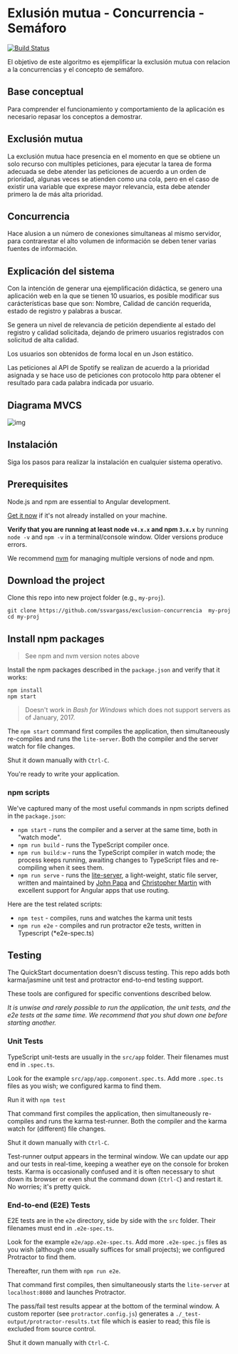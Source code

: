 # Exlusión mutua - Concurrencia - Semáforo
[![Build Status][travis-badge]][travis-badge-url]

El objetivo de este algoritmo es ejemplificar la exclusión mutua con relacion a la concurrencias y el concepto de semáforo.

## Base conceptual

Para comprender el funcionamiento y comportamiento de la aplicación es necesario repasar los conceptos a demostrar.

## Exclusión mutua

La exclusión mutua hace presencia en el momento en que se obtiene un solo recurso con multiples peticiones, para ejecutar la tarea de forma adecuada se debe atender las peticiones de acuerdo a un orden de prioridad, algunas veces se atienden como una cola, pero en el caso de existir una variable que exprese mayor relevancia, esta debe atender primero la de más alta prioridad.

## Concurrencia

Hace alusion a un número de conexiones simultaneas al mismo servidor, para contrarestar el alto volumen de información se deben tener varias fuentes de información.

## Explicación del sistema

Con la intención de generar una ejemplificación didáctica, se genero una aplicación web en la que se tienen 10 usuarios, es posible modificar sus carácterísticas base que son: Nombre, Calidad de canción requerida, estado de registro y palabras a buscar.

Se genera un nivel de relevancia de petición dependiente al estado del registro y calidad solicitada, dejando de primero usuarios registrados con solicitud de alta calidad.

Los usuarios son obtenidos de forma local en un Json estático.

Las peticiones al API de Spotify se realizan de acuerdo a la prioridad asignada y se hace uso de peticiones con protocolo http para obtener el resultado para cada palabra indicada por usuario.

## Diagrama MVCS

![img](https://lh3.googleusercontent.com/Wwi2tbnSItUklKZn4sHJlNjuPxDvxuTbZlv6hxak54G1p7bVoLy1XI8N9-iS08W1zpCp8TKrHStNAYnIsZgYEa9rXxXv5fWIyql0Y5uy674hAsFFnoG3MJbMFRLRwrvUH1vf0qjWJbAJb4F-RMMZKWn4x4tXuTcZGUGCzkKrs73XQ_DH0jQcgqQcbR7kPvbEJwlTdCygcEtT5yvDnAy4k7fCf5Fo1aWO5RMHXSJQW558MXUmbj5A1EbsjMQMwbC55rYi1gR4GklMYHd8vwt8iRZadBzvg3qlGw9REhe4_Icdl_S_Q2WKx7I67qFAifoPX_0ocw2PdamY_ZCQk8WbS-7-1pWapDKcISgO0pNJJw33V07cDl-sTTBhRL9mhnhDEQ3x_J3_8w6oE2qUWsZr61BIQxX4K4oYvsphRSZKiL71JP_-oO2eyOxkFKIVoJp_DM7-Uli3BdBkWjdKcQHWdz_NbQPiE5HE7De4kS-4ye9IJPfnKJxlIemCNXqnGcPl1cESErbXsppYuDz1S9x2Vv8LC89jykHFjT9ckzxlDvZVBbkNDX0GWwHJCG9uwocLSn7Xar1U3n7jGcvbsQpSphuObHIaqSxXpVj1qDCEIJidaMWaW0yp=w1053-h726-no)

## Instalación

Siga los pasos para realizar la instalación en cualquier sistema operativo.

## Prerequisites

Node.js and npm are essential to Angular development. 
    
<a href="https://docs.npmjs.com/getting-started/installing-node" target="_blank" title="Installing Node.js and updating npm">
Get it now</a> if it's not already installed on your machine.
 
**Verify that you are running at least node `v4.x.x` and npm `3.x.x`**
by running `node -v` and `npm -v` in a terminal/console window.
Older versions produce errors.

We recommend [nvm](https://github.com/creationix/nvm) for managing multiple versions of node and npm.

## Download the project

Clone this repo into new project folder (e.g., `my-proj`).
```shell
git clone https://github.com/ssvargass/exclusion-concurrencia  my-proj
cd my-proj
```

## Install npm packages

> See npm and nvm version notes above

Install the npm packages described in the `package.json` and verify that it works:

```shell
npm install
npm start
```

>Doesn't work in _Bash for Windows_ which does not support servers as of January, 2017.

The `npm start` command first compiles the application, 
then simultaneously re-compiles and runs the `lite-server`.
Both the compiler and the server watch for file changes.

Shut it down manually with `Ctrl-C`.

You're ready to write your application.

### npm scripts

We've captured many of the most useful commands in npm scripts defined in the `package.json`:

* `npm start` - runs the compiler and a server at the same time, both in "watch mode".
* `npm run build` - runs the TypeScript compiler once.
* `npm run build:w` - runs the TypeScript compiler in watch mode; the process keeps running, awaiting changes to TypeScript files and re-compiling when it sees them.
* `npm run serve` - runs the [lite-server](https://www.npmjs.com/package/lite-server), a light-weight, static file server, written and maintained by
[John Papa](https://github.com/johnpapa) and
[Christopher Martin](https://github.com/cgmartin)
with excellent support for Angular apps that use routing.

Here are the test related scripts:
* `npm test` - compiles, runs and watches the karma unit tests
* `npm run e2e` - compiles and run protractor e2e tests, written in Typescript (*e2e-spec.ts)

## Testing

The QuickStart documentation doesn't discuss testing.
This repo adds both karma/jasmine unit test and protractor end-to-end testing support.

These tools are configured for specific conventions described below.

*It is unwise and rarely possible to run the application, the unit tests, and the e2e tests at the same time.
We recommend that you shut down one before starting another.*

### Unit Tests
TypeScript unit-tests are usually in the `src/app` folder. Their filenames must end in `.spec.ts`.

Look for the example `src/app/app.component.spec.ts`.
Add more `.spec.ts` files as you wish; we configured karma to find them.

Run it with `npm test`

That command first compiles the application, then simultaneously re-compiles and runs the karma test-runner.
Both the compiler and the karma watch for (different) file changes.

Shut it down manually with `Ctrl-C`.

Test-runner output appears in the terminal window.
We can update our app and our tests in real-time, keeping a weather eye on the console for broken tests.
Karma is occasionally confused and it is often necessary to shut down its browser or even shut the command down (`Ctrl-C`) and
restart it. No worries; it's pretty quick.

### End-to-end (E2E) Tests

E2E tests are in the `e2e` directory, side by side with the `src` folder.
Their filenames must end in `.e2e-spec.ts`.

Look for the example `e2e/app.e2e-spec.ts`.
Add more `.e2e-spec.js` files as you wish (although one usually suffices for small projects);
we configured Protractor to find them.

Thereafter, run them with `npm run e2e`.

That command first compiles, then simultaneously starts the `lite-server` at `localhost:8080`
and launches Protractor.  

The pass/fail test results appear at the bottom of the terminal window.
A custom reporter (see `protractor.config.js`) generates a  `./_test-output/protractor-results.txt` file
which is easier to read; this file is excluded from source control.

Shut it down manually with `Ctrl-C`.

[travis-badge]: https://travis-ci.org/angular/quickstart.svg?branch=master
[travis-badge-url]: https://travis-ci.org/angular/quickstart
